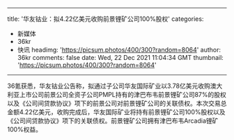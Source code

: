 
---
title: '华友钴业：拟4.22亿美元收购前景锂矿公司100%股权'
categories: 
 - 新媒体
 - 36kr
 - 快讯
headimg: 'https://picsum.photos/400/300?random=8064'
author: 36kr
comments: false
date: Wed, 22 Dec 2021 11:04:34 GMT
thumbnail: 'https://picsum.photos/400/300?random=8064'
---

<div>   
36氪获悉，华友钴业公告称，拟通过子公司华友国际矿业以3.78亿美元收购澳大利亚上市公司前景公司全资子公司PMPL持有的津巴布韦前景锂矿公司87%的股权以及《公司间贷款协议》项下的前景公司对前景锂矿公司的关联债权。本次交易总金额4.22亿美元，收购完成后，华友国际矿业将持有前景锂矿公司100%股权以及《公司间贷款协议》项下的关联债权。前景锂矿公司拥有津巴布韦Arcadia锂矿100%权益。  
</div>
            